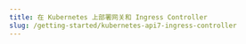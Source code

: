 ```yaml
---
title: 在 Kubernetes 上部署网关和 Ingress Controller
slug: /getting-started/kubernetes-api7-ingress-controller
---
```


